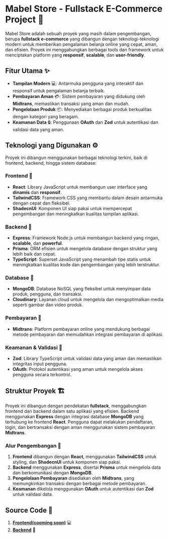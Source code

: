 # **Mabel Store - Fullstack E-Commerce Project 🛒**

Mabel Store adalah sebuah proyek yang masih dalam pengembangan, berupa **fullstack e-commerce** yang dibangun dengan teknologi-teknologi modern untuk memberikan pengalaman belanja online yang cepat, aman, dan efisien. Proyek ini menggabungkan berbagai tools dan framework untuk menciptakan platform yang **responsif**, **scalable**, dan **user-friendly**.

## **Fitur Utama** ✨
- **Tampilan Modern** 💻: Antarmuka pengguna yang interaktif dan responsif untuk pengalaman belanja terbaik.
- **Pembayaran Aman** 💳: Sistem pembayaran yang didukung oleh **Midtrans**, memastikan transaksi yang aman dan mudah.
- **Pengelolaan Produk** 📦: Menyediakan berbagai produk berkualitas dengan kategori yang beragam.
- **Keamanan Data** 🔒: Penggunaan **OAuth** dan **Zod** untuk autentikasi dan validasi data yang aman.

## **Teknologi yang Digunakan** ⚙️

Proyek ini dibangun menggunakan berbagai teknologi terkini, baik di frontend, backend, hingga sistem database:

### **Frontend** 🚀
- **React**: Library JavaScript untuk membangun user interface yang **dinamis** dan **responsif**.
- **TailwindCSS**: Framework CSS yang membantu dalam desain antarmuka dengan cepat dan fleksibel.
- **ShadecnUI**: Komponen UI siap pakai untuk mempercepat pengembangan dan meningkatkan kualitas tampilan aplikasi.

### **Backend** 🔧
- **Express**: Framework Node.js untuk membangun backend yang ringan, **scalable**, dan **powerful**.
- **Prisma**: ORM efisien untuk mengelola database dengan struktur yang lebih baik dan cepat.
- **TypeScript**: Superset JavaScript yang menambah tipe statis untuk meningkatkan kualitas kode dan pengembangan yang lebih terstruktur.

### **Database** 💾
- **MongoDB**: Database NoSQL yang fleksibel untuk menyimpan data produk, pengguna, dan transaksi.
- **Cloudinary**: Layanan cloud untuk mengelola dan mengoptimalkan media seperti gambar dan video produk.

### **Pembayaran** 💸
- **Midtrans**: Platform pembayaran online yang mendukung berbagai metode pembayaran dan memudahkan integrasi pembayaran di aplikasi.

### **Keamanan & Validasi** 🔐
- **Zod**: Library TypeScript untuk validasi data yang aman dan memastikan integritas input pengguna.
- **OAuth**: Protokol autentikasi yang aman untuk mengelola akses pengguna secara terkontrol.

## **Struktur Proyek** 🏗️

Proyek ini dibangun dengan pendekatan **fullstack**, menggabungkan frontend dan backend dalam satu aplikasi yang efisien. Backend menggunakan **Express** dengan integrasi database **MongoDB** yang terhubung ke frontend **React**. Pengguna dapat melakukan pendaftaran, login, dan bertransaksi dengan aman menggunakan sistem pembayaran **Midtrans**.

### **Alur Pengembangan** 🔄
1. **Frontend** dibangun dengan **React**, menggunakan **TailwindCSS** untuk styling, dan **ShadecnUI** untuk komponen siap pakai.
2. **Backend** menggunakan **Express**, disertai **Prisma** untuk mengelola data dan berkomunikasi dengan **MongoDB**.
3. **Pengelolaan Pembayaran** disediakan oleh **Midtrans**, yang memungkinkan transaksi dengan berbagai metode pembayaran.
4. **Keamanan** dikelola menggunakan **OAuth** untuk autentikasi dan **Zod** untuk validasi data.

## **Source Code** 🔗
1. **[Frontend(cooming soon)]()** 💻
2. **[Backend](https://github.com/denisetiya/mabel-store-api.git)** 🔧
